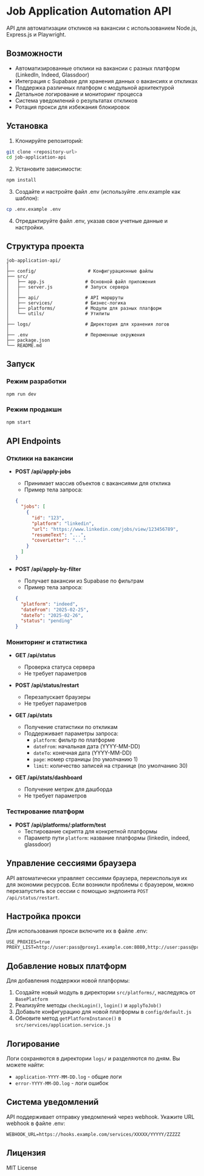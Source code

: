 # Job Application Automation API

API для автоматизации откликов на вакансии с использованием Node.js, Express.js и Playwright.

## Возможности

- Автоматизированные отклики на вакансии с разных платформ (LinkedIn, Indeed, Glassdoor)
- Интеграция с Supabase для хранения данных о вакансиях и откликах
- Поддержка различных платформ с модульной архитектурой
- Детальное логирование и мониторинг процесса
- Система уведомлений о результатах откликов
- Ротация прокси для избежания блокировок

## Установка

1. Клонируйте репозиторий:

```bash
git clone <repository-url>
cd job-application-api
```

2. Установите зависимости:

```bash
npm install
```

3. Создайте и настройте файл .env (используйте .env.example как шаблон):

```bash
cp .env.example .env
```

4. Отредактируйте файл .env, указав свои учетные данные и настройки.

## Структура проекта

```
job-application-api/
│
├── config/                   # Конфигурационные файлы
├── src/
│   ├── app.js               # Основной файл приложения
│   ├── server.js            # Запуск сервера
│   │
│   ├── api/                 # API маршруты
│   ├── services/            # Бизнес-логика
│   ├── platforms/           # Модули для разных платформ
│   └── utils/               # Утилиты
│
├── logs/                    # Директория для хранения логов
│
├── .env                     # Переменные окружения
├── package.json
└── README.md
```

## Запуск

### Режим разработки

```bash
npm run dev
```

### Режим продакшн

```bash
npm start
```

## API Endpoints

### Отклики на вакансии

- **POST /api/apply-jobs**

  - Принимает массив объектов с вакансиями для отклика
  - Пример тела запроса:

  ```json
  {
    "jobs": [
      {
        "id": "123",
        "platform": "linkedin",
        "url": "https://www.linkedin.com/jobs/view/123456789",
        "resumeText": "...",
        "coverLetter": "..."
      }
    ]
  }
  ```

- **POST /api/apply-by-filter**
  - Получает вакансии из Supabase по фильтрам
  - Пример тела запроса:
  ```json
  {
    "platform": "indeed",
    "dateFrom": "2025-02-25",
    "dateTo": "2025-02-26",
    "status": "pending"
  }
  ```

### Мониторинг и статистика

- **GET /api/status**

  - Проверка статуса сервера
  - Не требует параметров

- **POST /api/status/restart**

  - Перезапускает браузеры
  - Не требует параметров

- **GET /api/stats**

  - Получение статистики по откликам
  - Поддерживает параметры запроса:
    - `platform`: фильтр по платформе
    - `dateFrom`: начальная дата (YYYY-MM-DD)
    - `dateTo`: конечная дата (YYYY-MM-DD)
    - `page`: номер страницы (по умолчанию 1)
    - `limit`: количество записей на странице (по умолчанию 30)

- **GET /api/stats/dashboard**
  - Получение метрик для дашборда
  - Не требует параметров

### Тестирование платформ

- **POST /api/platforms/:platform/test**
  - Тестирование скрипта для конкретной платформы
  - Параметр пути `platform`: название платформы (linkedin, indeed, glassdoor)

## Управление сессиями браузера

API автоматически управляет сессиями браузера, переиспользуя их для экономии ресурсов. Если возникли проблемы с браузером, можно перезапустить все сессии с помощью эндпоинта `POST /api/status/restart`.

## Настройка прокси

Для использования прокси включите их в файле .env:

```
USE_PROXIES=true
PROXY_LIST=http://user:pass@proxy1.example.com:8080,http://user:pass@proxy2.example.com:8080
```

## Добавление новых платформ

Для добавления поддержки новой платформы:

1. Создайте новый модуль в директории `src/platforms/`, наследуясь от `BasePlatform`
2. Реализуйте методы `checkLogin()`, `login()` и `applyToJob()`
3. Добавьте конфигурацию для новой платформы в `config/default.js`
4. Обновите метод `getPlatformInstance()` в `src/services/application.service.js`

## Логирование

Логи сохраняются в директории `logs/` и разделяются по дням. Вы можете найти:

- `application-YYYY-MM-DD.log` - общие логи
- `error-YYYY-MM-DD.log` - логи ошибок

## Система уведомлений

API поддерживает отправку уведомлений через webhook. Укажите URL webhook в файле .env:

```
WEBHOOK_URL=https://hooks.example.com/services/XXXXX/YYYYY/ZZZZZ
```

## Лицензия

MIT License
